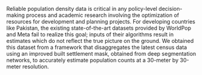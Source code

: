 Reliable population density data is critical in any policy-level decision-making process and academic research involving the optimization of resources for development and planning projects. For developing countries like Pakistan, the existing state-of-the-art datasets provided by WorldPop and Meta fail to realize this goal; inputs of their algorithms result in estimates which do not reflect the true picture on the ground. We obtained this dataset from a framework that disaggregates the latest census data using an improved built settlement mask, obtained from deep segmentation networks, to accurately estimate population counts at a 30-meter by 30-meter resolution.
